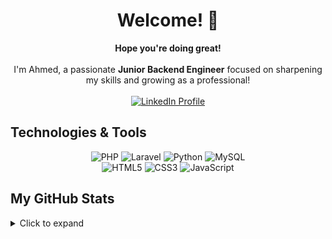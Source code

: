 <h1 align="center">Welcome! 👋</h1>
<p align="center">
  <strong>Hope you're doing great!</strong> <br><br>
  I'm Ahmed, a passionate <strong>Junior Backend Engineer</strong> focused on sharpening my skills and growing as a professional! <br><br>
  <a href="https://www.linkedin.com/in/ahmed-ghazy-1011010y/" rel="nofollow">
    <img src="https://img.shields.io/badge/LinkedIn-blue?style=flat-square&logo=linkedin" alt="LinkedIn Profile" style="max-width: 100%;">
  </a>
</p>

<h2>Technologies & Tools</h2>
<p align="center">
  <img alt="PHP" src="https://img.shields.io/badge/php-%23777BB4.svg?style=for-the-badge&logo=php&logoColor=white" />
  <img alt="Laravel" src="https://img.shields.io/badge/laravel-%23FF2D20.svg?style=for-the-badge&logo=laravel&logoColor=white" />
  <img alt="Python" src="https://img.shields.io/badge/python-3670A0?style=for-the-badge&logo=python&logoColor=ffdd54" />
  <img alt="MySQL" src="https://img.shields.io/badge/mysql-%2300f.svg?style=for-the-badge&logo=mysql&logoColor=white" /> <br>
  <img alt="HTML5" src="https://img.shields.io/badge/html5-%23E34F26.svg?style=for-the-badge&logo=html5&logoColor=white" />
  <img alt="CSS3" src="https://img.shields.io/badge/css3-%231572B6.svg?style=for-the-badge&logo=css3&logoColor=white" />
  <img alt="JavaScript" src="https://img.shields.io/badge/javascript-%23323330.svg?style=for-the-badge&logo=javascript&logoColor=%23F7DF1E" />
</p>

<h2>My GitHub Stats</h2>
<details>
  <summary>Click to expand</summary>
  <p>
    <img align="left" src="https://github-readme-stats.vercel.app/api?username=Gha-zy001&show_icons=true&theme=radical" alt="Ahmed's GitHub Stats" />
    <img align="right" src="https://github-readme-stats.vercel.app/api/top-langs/?username=Gha-zy001&layout=compact" alt="Ahmed's Top Languages" />
  </p>
</details>
